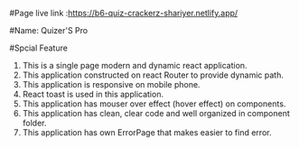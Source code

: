 #Page live link :https://b6-quiz-crackerz-shariyer.netlify.app/



#Name: Quizer'S Pro 

#Spcial Feature

1. This is a single page  modern and dynamic react application.
2. This application constructed on react Router to provide dynamic path.
3. This application is responsive on mobile phone.
4. React toast is used in this application. 
5. This application has mouser over effect (hover effect) on components.
6. This application has clean, clear code and well organized in component folder. 
7. This application has own ErrorPage that makes easier to find error. 
